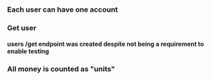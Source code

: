 ### Each user can have one account

### Get user
#### users /get endpoint was created despite not being a requirement to enable testing

### All money is counted as "units"